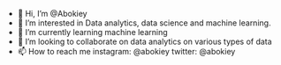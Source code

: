 - 👋 Hi, I’m @Abokiey
- 👀 I’m interested in Data analytics, data science and machine learning.
- 🌱 I’m currently learning machine learning
- 💞️ I’m looking to collaborate on data analytics on various types of data
- 📫 How to reach me instagram: @abokiey twitter: @abokiey

<!---
Abokiey/Abokiey is a ✨ special ✨ repository because its `README.md` (this file) appears on your GitHub profile.
You can click the Preview link to take a look at your changes.
--->
